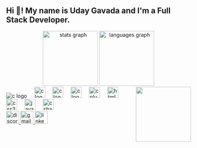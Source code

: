 <h2 align="left">Hi 👋! My name is Uday Gavada and I'm a Full Stack Developer.</h2>



<div align="center">
  <img src="https://github-readme-stats.vercel.app/api?username=UdayGavada&hide_title=false&hide_rank=false&show_icons=true&include_all_commits=true&count_private=true&disable_animations=false&theme=dracula&locale=en&hide_border=false" height="150" alt="stats graph"  />
  <img src="https://github-readme-stats.vercel.app/api/top-langs?username=UdayGavada&locale=en&hide_title=false&layout=compact&card_width=320&langs_count=5&theme=dracula&hide_border=false" height="150" alt="languages graph"  />
</div>



<img align="right" height="150" src="https://media.giphy.com/media/26DoiqmYcxgFICb3G/giphy-downsized-large.gif"  />



<div align="left">
  <img src="https://cdn.jsdelivr.net/gh/devicons/devicon/icons/c/c-original.svg" alt="c logo"  />
  <img width="12" />
  <img src="https://img.icons8.com/?size=100&id=WHRLQdbEXQ16&format=png&color=EBEBEB" height="30" alt="c logo"  />
  <img width="12" />
  <img src="https://img.icons8.com/?size=100&id=20906&format=png&color=EBEBEB" height="30" alt="c logo"  />
  <img width="12" />
  <img src="https://img.icons8.com/?size=100&id=12599&format=png&color=EBEBEB" height="30" alt="c logo"  />
  <img width="12" />
  <img src="https://cdn.jsdelivr.net/gh/devicons/devicon/icons/cplusplus/cplusplus-original.svg" height="30" alt="cplusplus logo"  />
  <img width="12" />
  <img src="https://cdn.jsdelivr.net/gh/devicons/devicon/icons/html5/html5-original.svg" height="30" alt="html5 logo"  />
  <img width="12" />
  <img src="https://cdn.jsdelivr.net/gh/devicons/devicon/icons/css3/css3-original.svg" height="30" alt="css3 logo"  />
  <img width="12" />
  <img src="https://cdn.jsdelivr.net/gh/devicons/devicon/icons/javascript/javascript-original.svg" height="30" alt="javascript logo"  />
  <img width="12" />
  <img src="https://cdn.jsdelivr.net/gh/devicons/devicon/icons/csharp/csharp-original.svg" height="30" alt="csharp logo"  />
</div>



<div align="left">
  <a href="https://discord.gg/s4AecbPz" target="_blank">
    <img src="https://img.shields.io/static/v1?message=Discord&logo=discord&label=&color=7289DA&logoColor=white&labelColor=&style=for-the-badge" height="35" alt="discord logo"  />
  </a>
  <a href="mailto:2052udaygavada@gmail.com?subject=Subject%20Here&body=Message%20Here" target="_blank">
    <img src="https://img.shields.io/static/v1?message=Gmail&logo=gmail&label=&color=D14836&logoColor=white&labelColor=&style=for-the-badge" height="35" alt="gmail logo"  />
  </a>
  <a href="https://www.linkedin.com/in/uday-gavada" target="_blank">
    <img src="https://img.shields.io/static/v1?message=LinkedIn&logo=linkedin&label=&color=0077B5&logoColor=white&labelColor=&style=for-the-badge" height="35" alt="linkedin logo"  />
  </a>
</div>


